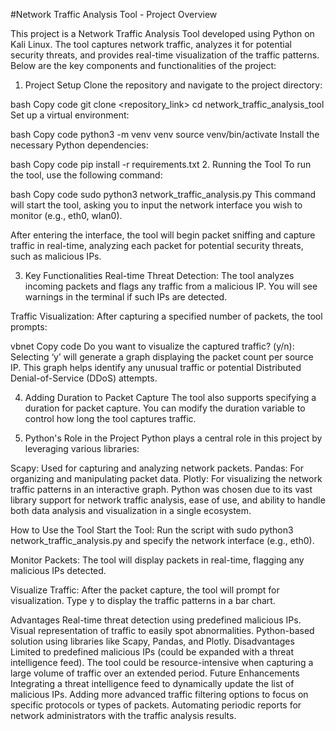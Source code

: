 #Network Traffic Analysis Tool - Project Overview

This project is a Network Traffic Analysis Tool developed using Python on Kali Linux. The tool captures network traffic, analyzes it for potential security threats, and provides real-time visualization of the traffic patterns. Below are the key components and functionalities of the project:

1. Project Setup
Clone the repository and navigate to the project directory:

bash
Copy code
git clone <repository_link>
cd network_traffic_analysis_tool
Set up a virtual environment:

bash
Copy code
python3 -m venv venv
source venv/bin/activate
Install the necessary Python dependencies:

bash
Copy code
pip install -r requirements.txt
2. Running the Tool
To run the tool, use the following command:

bash
Copy code
sudo python3 network_traffic_analysis.py
This command will start the tool, asking you to input the network interface you wish to monitor (e.g., eth0, wlan0).

After entering the interface, the tool will begin packet sniffing and capture traffic in real-time, analyzing each packet for potential security threats, such as malicious IPs.

3. Key Functionalities
Real-time Threat Detection: The tool analyzes incoming packets and flags any traffic from a malicious IP. You will see warnings in the terminal if such IPs are detected.

Traffic Visualization: After capturing a specified number of packets, the tool prompts:

vbnet
Copy code
Do you want to visualize the captured traffic? (y/n):
Selecting ‘y’ will generate a graph displaying the packet count per source IP. This graph helps identify any unusual traffic or potential Distributed Denial-of-Service (DDoS) attempts.

4. Adding Duration to Packet Capture
The tool also supports specifying a duration for packet capture. You can modify the duration variable to control how long the tool captures traffic.

5. Python's Role in the Project
Python plays a central role in this project by leveraging various libraries:

Scapy: Used for capturing and analyzing network packets.
Pandas: For organizing and manipulating packet data.
Plotly: For visualizing the network traffic patterns in an interactive graph.
Python was chosen due to its vast library support for network traffic analysis, ease of use, and ability to handle both data analysis and visualization in a single ecosystem.

How to Use the Tool
Start the Tool:
Run the script with sudo python3 network_traffic_analysis.py and specify the network interface (e.g., eth0).

Monitor Packets:
The tool will display packets in real-time, flagging any malicious IPs detected.

Visualize Traffic:
After the packet capture, the tool will prompt for visualization. Type y to display the traffic patterns in a bar chart.

Advantages
Real-time threat detection using predefined malicious IPs.
Visual representation of traffic to easily spot abnormalities.
Python-based solution using libraries like Scapy, Pandas, and Plotly.
Disadvantages
Limited to predefined malicious IPs (could be expanded with a threat intelligence feed).
The tool could be resource-intensive when capturing a large volume of traffic over an extended period.
Future Enhancements
Integrating a threat intelligence feed to dynamically update the list of malicious IPs.
Adding more advanced traffic filtering options to focus on specific protocols or types of packets.
Automating periodic reports for network administrators with the traffic analysis results.
